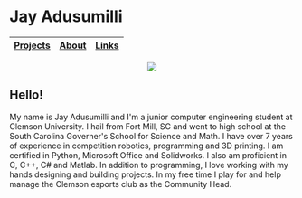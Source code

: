# Jay Adusumilli


| [Projects](projects.md) | [About](about.md) | [Links](links.md) |
| :--- | :--- | :--- |


<p align="center">
  <img src="https://i.ibb.co/TYTNnyT/small.jpg" />
</p>

## Hello!
My name is Jay Adusumilli and I'm a junior computer engineering student at Clemson University. I hail from Fort Mill, SC and went to high school at the South Carolina Governer's School for Science and Math. I have over 7 years of experience in competition robotics, programming and 3D printing. I am certified in Python, Microsoft Office and Solidworks. I also am proficient in C, C++, C# and Matlab. In addition to programming, I love working with my hands designing and building projects. In my free time I play for and help manage the Clemson esports club as the Community Head. 

